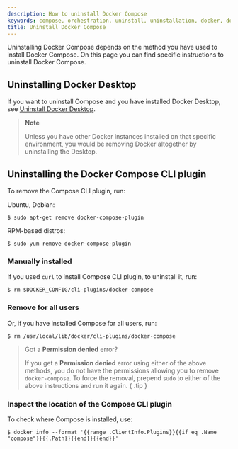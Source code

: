 ```yaml
---
description: How to uninstall Docker Compose
keywords: compose, orchestration, uninstall, uninstallation, docker, documentation
title: Uninstall Docker Compose
---
```


Uninstalling Docker Compose depends on the method you have used to install Docker Compose. On this page you can find specific instructions to uninstall Docker Compose.


## Uninstalling Docker Desktop

If you want to uninstall Compose and you have installed Docker Desktop, see [Uninstall Docker Desktop](../../desktop/uninstall.md).

> **Note**
>
> Unless you have other Docker instances installed on that specific environment, you would be removing Docker altogether by uninstalling the Desktop.

## Uninstalling the Docker Compose CLI plugin

To remove the Compose CLI plugin, run:

Ubuntu, Debian:

   ```console
   $ sudo apt-get remove docker-compose-plugin
   ```
RPM-based distros:

   ```console
   $ sudo yum remove docker-compose-plugin
   ```

### Manually installed

If you used `curl` to install Compose CLI plugin, to uninstall it, run:

   ```console
   $ rm $DOCKER_CONFIG/cli-plugins/docker-compose
   ```

### Remove for all users

Or, if you have installed Compose for all users, run:

   ```console
   $ rm /usr/local/lib/docker/cli-plugins/docker-compose
   ```

> Got a **Permission denied** error?
>
> If you get a **Permission denied** error using either of the above
> methods, you do not have the permissions allowing you to remove
> `docker-compose`. To force the removal, prepend `sudo` to either of the above instructions and run it again.
{ .tip }

### Inspect the location of the Compose CLI plugin

To check where Compose is installed, use:


```console
$ docker info --format '{{range .ClientInfo.Plugins}}{{if eq .Name "compose"}}{{.Path}}{{end}}{{end}}'
```